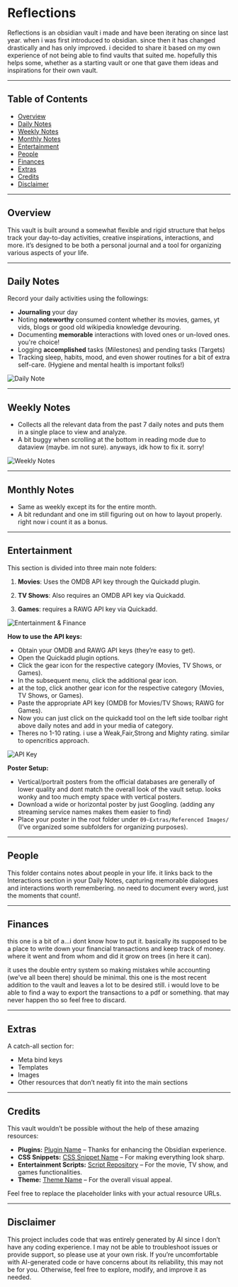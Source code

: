 # Reflections

Reflections is an obsidian vault i made and have been iterating on since last year. when i was first introduced to obsidian. since then it has changed drastically and has only improved. i decided to share it based on my own experience of not being able to find vaults that suited me. hopefully this helps some, whether as a starting vault or one that gave them ideas and inspirations for their own vault.

---

## Table of Contents

- [Overview](#overview)
- [Daily Notes](#daily-notes)
- [Weekly Notes](#weekly-notes)
- [Monthly Notes](#monthly-notes)
- [Entertainment](#entertainment)
- [People](#people)
- [Finances](#finances)
- [Extras](#extras)
- [Credits](#credits)
- [Disclaimer](#disclaimer)

---

## Overview

This vault is built around a somewhat flexible and rigid structure that helps track your day-to-day activities, creative inspirations, interactions, and more. it’s designed to be both a personal journal and a tool for organizing various aspects of your life.

---

## Daily Notes

 Record your daily activities using the followings:
 
 - **Journaling** your day
 - Noting **noteworthy** consumed content whether its movies, games, yt vids, blogs or good old wikipedia knowledge devouring. 
 - Documenting **memorable** interactions with loved ones or un-loved ones. you're choice!
 - Logging **accomplished** tasks (Milestones) and pending tasks (Targets)
 - Tracking sleep, habits, mood, and even shower routines for a bit of extra self-care. (Hygiene and mental health is important folks!)

![Daily Note](https://raw.githubusercontent.com/masterelf425900/Reflections-an-obsidian-vault/main/Images/Daily%20Notes%20Template.avif)


---

## Weekly Notes

- Collects all the relevant data from the past 7 daily notes and puts them in a single place to view and analyze. 
- A bit buggy when scrolling at the bottom in reading mode due to dataview (maybe. im not sure). anyways, idk how to fix it. sorry!

![Weekly Notes](https://github.com/masterelf425900/Reflections-an-obsidian-vault/blob/main/Images/Weekly%20Notes%20Template.avif)

---

## Monthly Notes

- Same as weekly except its for the entire month. 
- A bit redundant and one im still figuring out on how to layout properly. right now i count it as a bonus.

---

## Entertainment

This section is divided into three main note folders:

1. **Movies**: Uses the OMDB API key through the Quickadd plugin.

2. **TV Shows**: Also requires an OMDB API key via Quickadd.

3. **Games**: requires a RAWG API key via Quickadd.

![Entertainment & Finance](https://github.com/masterelf425900/Reflections-an-obsidian-vault/blob/main/Images/Media%20&%20Finance.avif)

**How to use the API keys:**
- Obtain your OMDB and RAWG API keys (they’re easy to get).
- Open the Quickadd plugin options.
- Click the gear icon for the respective category (Movies, TV Shows, or Games).
- In the subsequent menu, click the additional gear icon.
- at the top, click another gear icon for the respective category (Movies, TV Shows, or Games).
- Paste the appropriate API key (OMDB for Movies/TV Shows; RAWG for Games).
- Now you can just click on the quickadd tool on the left side toolbar right above daily notes and add in your media of category.
- Theres no 1-10 rating. i use a Weak,Fair,Strong and Mighty rating. similar to opencritics approach.

![API Key](https://github.com/masterelf425900/Reflections-an-obsidian-vault/blob/main/Images/API%20Key.avif)

**Poster Setup:**
- Vertical/portrait posters from the official databases are generally of lower quality and dont match the overall look of the vault setup. looks wonky and too much empty space with vertical posters.
- Download a wide or horizontal poster by just Googling. (adding any streaming service names makes them easier to find)
- Place your poster in the root folder under `09-Extras/Referenced Images/` (I’ve organized some subfolders for organizing purposes).

---

## People

This folder contains notes about people in your life. it links back to the Interactions section in your Daily Notes, capturing memorable dialogues and interactions worth remembering. no need to document every word, just the moments that count!.

---

## Finances

this one is a bit of a...i dont know how to put it. basically its supposed to be a place to write down your financial transactions and keep track of money. where it went and from whom and did it grow on trees (in here it can). 

it uses the double entry system so making mistakes while accounting (we've all been there) should be minimal. this one is the most recent addition to the vault and leaves a lot to be desired still. i would love to be able to find a way to export the transactions to a pdf or something. that may never happen tho so feel free to discard.

---

## Extras

A catch-all section for:
- Meta bind keys
- Templates
- Images
- Other resources that don’t neatly fit into the main sections

---

## Credits

This vault wouldn’t be possible without the help of these amazing resources:

- **Plugins:** [Plugin Name](#) – Thanks for enhancing the Obsidian experience.
- **CSS Snippets:** [CSS Snippet Name](#) – For making everything look sharp.
- **Entertainment Scripts:** [Script Repository](#) – For the movie, TV show, and games functionalities.
- **Theme:** [Theme Name](#) – For the overall visual appeal.

Feel free to replace the placeholder links with your actual resource URLs.

---

## Disclaimer

This project includes code that was entirely generated by AI since I don’t have any coding experience. I may not be able to troubleshoot issues or provide support, so please use at your own risk. If you’re uncomfortable with AI-generated code or have concerns about its reliability, this may not be for you. Otherwise, feel free to explore, modify, and improve it as needed.

